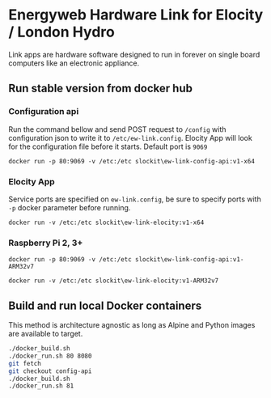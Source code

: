 # Energyweb Hardware Link for Elocity / London Hydro

Link apps are hardware software designed to run in forever on single board computers like an electronic appliance.

## Run stable version from docker hub

### Configuration api
Run the command bellow and send POST request to `/config` with configuration json to write it to `/etc/ew-link.config`. Elocity App will look for the configuration file before it starts. Default port is `9069`

`docker run -p 80:9069 -v /etc:/etc slockit\ew-link-config-api:v1-x64`

### Elocity App
Service ports are specified on `ew-link.config`, be sure to specify ports with `-p` docker parameter before running. 

`docker run -v /etc:/etc slockit\ew-link-elocity:v1-x64`

### Raspberry Pi 2, 3+

`docker run -p 80:9069 -v /etc:/etc slockit\ew-link-config-api:v1-ARM32v7`

`docker run -v /etc:/etc slockit\ew-link-elocity:v1-ARM32v7`

## Build and run local Docker containers
This method is architecture agnostic as long as Alpine and Python images are available to target.
```bash
./docker_build.sh
./docker_run.sh 80 8080
git fetch
git checkout config-api
./docker_build.sh
./docker_run.sh 81
```
